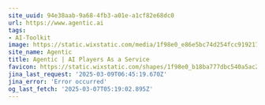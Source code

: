 ```yaml
---
site_uuid: 94e38aab-9a68-4fb3-a01e-a1cf82e68dc0
url: https://www.agentic.ai
tags:
- AI-Toolkit
image: https://static.wixstatic.com/media/1f98e0_e86e5bc74d254fcc919217c0e3121efe~mv2.jpg/v1/fill/w_600,h_315,al_c/1f98e0_e86e5bc74d254fcc919217c0e3121efe~mv2.jpg
site_name: Agentic
title: Agentic | AI Players As a Service
favicon: https://static.wixstatic.com/shapes/1f98e0_b18ba777dbc540a5ac25df4ffeba76aa.svg
jina_last_request: '2025-03-09T06:45:19.670Z'
jina_error: 'Error occurred'
og_last_fetch: '2025-03-07T05:19:02.895Z'
---
```


